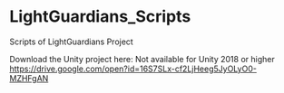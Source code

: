 # LightGuardians_Scripts
Scripts of LightGuardians Project

Download the Unity project here:
Not available for Unity 2018 or higher
https://drive.google.com/open?id=16S7SLx-cf2LjHeeg5JyOLyO0-MZHFgAN
